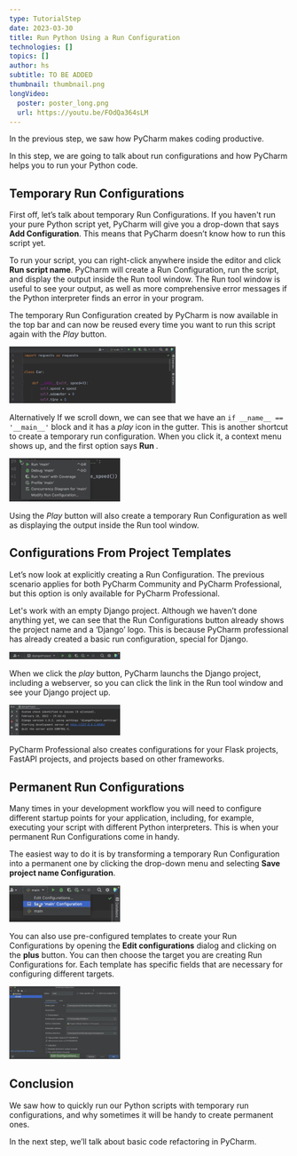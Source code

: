 ```yaml
---
type: TutorialStep
date: 2023-03-30
title: Run Python Using a Run Configuration
technologies: []
topics: []
author: hs
subtitle: TO BE ADDED
thumbnail: thumbnail.png
longVideo:
  poster: poster_long.png
  url: https://youtu.be/FOdQa364sLM
---
```


In the previous step, we saw how PyCharm makes coding productive.

In this step, we are going to talk about run configurations and how PyCharm helps you to run your Python code.

## Temporary Run Configurations
First off, let’s talk about temporary Run Configurations. If you haven't run your pure Python script yet, PyCharm will give you a drop-down that says **Add Configuration**. This means that PyCharm doesn’t know how to run this script yet.

To run your script, you can right-click anywhere inside the editor and click **Run script name**. PyCharm will create a Run Configuration, run the script, and display the output inside the Run tool window. The Run tool window is useful to see your output, as well as more comprehensive error messages if the Python interpreter finds an error in your program.

The temporary Run Configuration created by PyCharm is now available in the top bar and can now be reused every time you want to run this script again with the *Play* button.

<img src="run-configuration.png" alt="Run Configuration" width="300"/>

Alternatively If we scroll down, we can see that we have an `if __name__ == '__main__'` block and it has a *play* icon in the gutter. This is another shortcut to create a temporary run configuration. When you click it, a context menu shows up, and the first option says **Run <name of your script>**.

<img src="main-block-run.png" alt="keymap" width="200"/>

Using the *Play* button will also create a temporary Run Configuration as well as displaying the output inside the Run tool window.

## Configurations From Project Templates
Let’s now look at explicitly creating a Run Configuration. The previous scenario applies for both PyCharm Community and PyCharm Professional, but this option is only available for PyCharm Professional.

Let's work with an empty Django project. Although we haven’t done anything yet, we can see that the Run Configurations button already shows the project name and a ‘Django’ logo. This is because PyCharm professional has already created a basic run configuration, special for Django.

<img src="django-run-configuration.png" alt="Django Run Configuration" width="200"/>

When we click the *play* button, PyCharm launchs the Django project, including a webserver, so you can click the link in the Run tool window and see your Django project up.

<img src="django-project-run-tool-window.png" alt="Django Run Tool Window" width="200"/>

PyCharm Professional also creates configurations for your Flask projects, FastAPI projects, and projects based on other frameworks.

## Permanent Run Configurations
Many times in your development workflow you will need to configure different startup points for your application, including, for example, executing your script with different Python interpreters. This is when your permanent Run Configurations come in handy.

The easiest way to do it is by transforming a temporary Run Configuration into a permanent one by clicking the drop-down menu and selecting **Save project name Configuration**.

<img src="save-main-configuration.png" alt="Save project configuration" width="200"/>

You can also use pre-configured templates to create your Run Configurations by opening the **Edit configurations** dialog and clicking on the **plus** button. You can then choose the target you are creating Run Configurations for. Each template has specific fields that are necessary for configuring different targets.

<img src="edit-configurations.png" alt="Editing Run Configurations" width="200"/>

## Conclusion
We saw how to quickly run our Python scripts with temporary run configurations, and why sometimes it will be handy to create permanent ones.

In the next step, we’ll talk about basic code refactoring in PyCharm.
